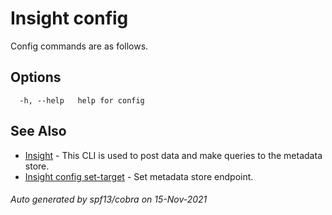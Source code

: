 # Insight config

Config commands are as follows.

## Options

```
  -h, --help   help for config
```

## See Also

* [Insight](insight.md)	 - This CLI is used to post data and make queries to the metadata store.
* [Insight config set-target](insight_config_set-target.md)	 - Set metadata store endpoint.

###### Auto generated by spf13/cobra on 15-Nov-2021
